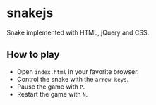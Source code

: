 # snakejs
Snake implemented with HTML, jQuery and CSS.

## How to play
- Open `index.html` in your favorite browser.
- Control the snake with the `arrow keys`.
- Pause the game with `P`.
- Restart the game with `N`.
